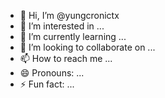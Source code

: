 - 👋 Hi, I’m @yungcronictx
- 👀 I’m interested in ...
- 🌱 I’m currently learning ...
- 💞️ I’m looking to collaborate on ...
- 📫 How to reach me ...
- 😄 Pronouns: ...
- ⚡ Fun fact: ...

<!---
yungcronictx/yungcronictx is a ✨ special ✨ repository because its `README.md` (this file) appears on your GitHub profile.
You can click the Preview link to take a look at your changes.
--->
